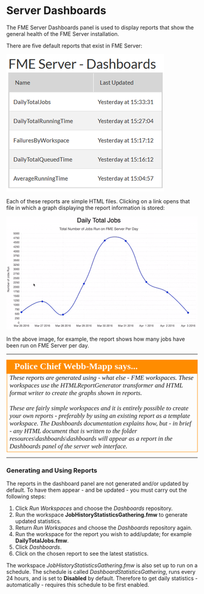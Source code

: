 # Server Dashboards #

The FME Server Dashboards panel is used to display reports that show the general health of the FME Server installation.

There are five default reports that exist in FME Server:

![](./Images/5.404.DashboardReports.png)

Each of these reports are simple HTML files. Clicking on a link opens that file in which a graph displaying the report information is stored:

![](./Images/5.405.DashboardJobReport.png)

In the above image, for example, the report shows how many jobs have been run on FME Server per day.

---

<!--Person X Says Section-->

<table style="border-spacing: 0px">
<tr>
<td style="vertical-align:middle;background-color:darkorange;border: 2px solid darkorange">
<i class="fa fa-quote-left fa-lg fa-pull-left fa-fw" style="color:white;padding-right: 12px;vertical-align:text-top"></i>
<span style="color:white;font-size:x-large;font-weight: bold;font-family:serif">Police Chief Webb-Mapp says...</span>
</td>
</tr>

<tr>
<td style="border: 1px solid darkorange">
<span style="font-family:serif; font-style:italic; font-size:larger">
These reports are generated using - what else - FME workspaces. These workspaces use the HTMLReportGenerator transformer and HTML format writer to create the graphs shown in reports. 
<br><br>These are fairly simple workspaces and it is entirely possible to create your own reports - preferably by using an existing report as a template workspace. The Dashboards documentation explains how, but - in brief - any HTML document that is written to the folder resources\dashboards\dashboards will appear as a report in the Dashboards panel of the server web interface.
</span>
</td>
</tr>
</table>

---

### Generating and Using Reports ###

The reports in the dashboard panel are not generated and/or updated by default. To have them appear - and be updated - you must carry out the following steps:

1. Click *Run Workspaces* and choose the *Dashboards* repository.
2. Run the workspace **JobHistoryStatisticsGathering.fmw** to generate updated statistics.
3. Return *Run Workspaces* and choose the *Dashboards* repository again.
4. Run the workspace for the report you wish to add/update; for example **DailyTotalJobs.fmw**.
5. Click *Dashboards*.
6. Click on the chosen report to see the latest statistics. 

The workspace *JobHistoryStatisticsGathering.fmw* is also set up to run on a schedule. The schedule is called *DashboardStatisticsGathering*, runs every 24 hours, and is set to **Disabled** by default. Therefore to get daily statistics - automatically - requires this schedule to be first enabled.


